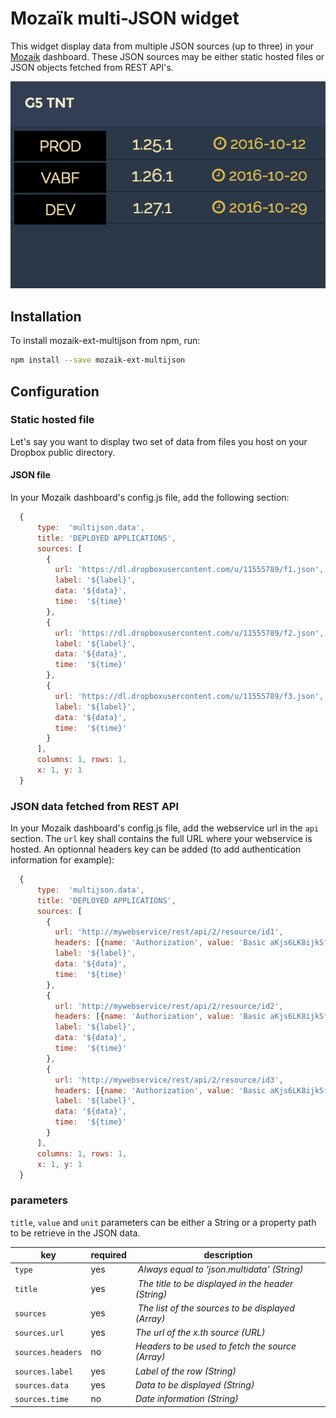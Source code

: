 # Mozaïk multi-JSON widget

This widget display data from multiple JSON sources (up to three) in your [Mozaik](http://mozaik.rocks/) dashboard.
These JSON sources may be either static hosted files or JSON objects fetched from REST API's.

![json](https://raw.githubusercontent.com/jtbonhomme/mozaik-ext-multijson/master/preview/mozaik-ext-multijson.png)

## Installation

To install mozaik-ext-multijson from npm, run:

```bash
npm install --save mozaik-ext-multijson
```

## Configuration

### Static hosted file

Let's say you want to display two set of data from files you host on your Dropbox public directory.

#### JSON file

In your Mozaik dashboard's config.js file, add the following section:

```javascript
  {
      type:  'multijson.data',
      title: 'DEPLOYED APPLICATIONS',
      sources: [
        {
          url: 'https://dl.dropboxusercontent.com/u/11555789/f1.json',
          label: '${label}',
          data: '${data}',
          time:  '${time}'
        },
        {
          url: 'https://dl.dropboxusercontent.com/u/11555789/f2.json',
          label: '${label}',
          data: '${data}',
          time:  '${time}'
        },
        {
          url: 'https://dl.dropboxusercontent.com/u/11555789/f3.json',
          label: '${label}',
          data: '${data}',
          time:  '${time}'
        }
      ],
      columns: 1, rows: 1,
      x: 1, y: 1
  }
```

### JSON data fetched from REST API

In your Mozaik dashboard's config.js file, add the webservice url in the <code>api</code> section. The <code>url</code> key shall contains the full URL where your webservice is hosted. An optionnal headers key can be added (to add authentication information for example):

```javascript
  {
      type:  'multijson.data',
      title: 'DEPLOYED APPLICATIONS',
      sources: [
        {
          url: 'http://mywebservice/rest/api/2/resource/id1',
          headers: [{name: 'Authorization', value: 'Basic aKjs6LK8ijkSfT'}, {name: 'Content-type', value: 'application/json'}],
          label: '${label}',
          data: '${data}',
          time:  '${time}'
        },
        {
          url: 'http://mywebservice/rest/api/2/resource/id2',
          headers: [{name: 'Authorization', value: 'Basic aKjs6LK8ijkSfT'}, {name: 'Content-type', value: 'application/json'}],
          label: '${label}',
          data: '${data}',
          time:  '${time}'
        },
        {
          url: 'http://mywebservice/rest/api/2/resource/id3',
          headers: [{name: 'Authorization', value: 'Basic aKjs6LK8ijkSfT'}, {name: 'Content-type', value: 'application/json'}],
          label: '${label}',
          data: '${data}',
          time:  '${time}'
        }
      ],
      columns: 1, rows: 1,
      x: 1, y: 1
  }
```

### parameters

<code>title</code>, <code>value</code> and <code>unit</code> parameters can be either a String or a property path to be retrieve in the JSON data.

key               | required | description
------------------|----------|-------------------------------------------------------------------
`type`            | yes      | *Always equal to 'json.multidata' (String)*
`title`           | yes      | *The title to be displayed in the header (String)*
`sources`         | yes      | *The list of the sources to be displayed (Array)*
`sources.url`     | yes      | *The url of the x.th source (URL)*
`sources.headers` | no       | *Headers to be used to fetch the source (Array)*
`sources.label`   | yes      | *Label of the row (String)*
`sources.data`    | yes      | *Data to be displayed (String)*
`sources.time`    | no       | *Date information (String)*
